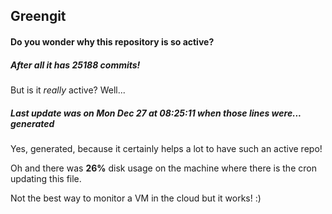 ## Greengit

#### Do you wonder why this repository is so active?

##### After all it has 25188 commits!

But is it *really* active? Well...

##### Last update was on Mon Dec 27 at 08:25:11 when those lines were... generated

Yes, generated, because it certainly helps a lot to have such an active repo!

Oh and there was **26%** disk usage on the machine
where there is the cron updating this file.

Not the best way to monitor a VM in the cloud but it works! :)
